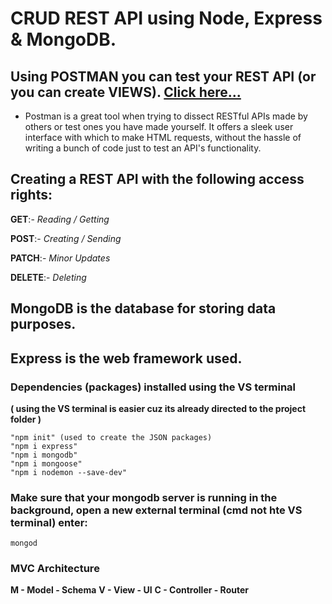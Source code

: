 # CRUD REST API using Node, Express & MongoDB.

## Using POSTMAN you can test your REST API (or you can create VIEWS). [Click here...](https://www.postman.com/)

 * Postman is a great tool when trying to dissect RESTful APIs made by others or test ones you have made yourself. It offers a sleek user interface with which to make HTML requests, without the hassle of writing a bunch of code just to test an API's functionality. 

## Creating a REST API with the following access rights:

**GET**:- *Reading / Getting* 

**POST**:- *Creating / Sending*

**PATCH**:- *Minor Updates*

**DELETE**:- *Deleting*

## MongoDB is the database for storing data purposes.

## Express is the web framework used.

### Dependencies (packages) installed using the VS terminal 
**( using the VS terminal is easier cuz its already directed to the project folder )**

    "npm init" (used to create the JSON packages)
    "npm i express"
    "npm i mongodb"
    "npm i mongoose"
    "npm i nodemon --save-dev"

### Make sure that your mongodb server is running in the background, open a new external terminal (cmd not hte VS terminal) enter:

    mongod

### MVC Architecture
**M - Model - Schema**
**V - View - UI**
**C - Controller - Router**